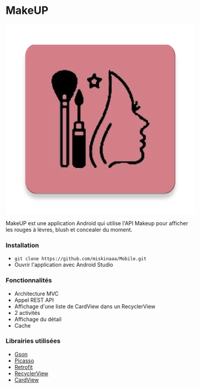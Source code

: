 # MakeUP

![alt text](https://github.com/miskinaaa/Mobile/blob/develop/Test/app/src/main/ic_icon-web.png) 



MakeUP est une application Android qui utilise l'API Makeup pour afficher les rouges à lèvres, blush et concealer du moment.

### Installation
* ``` git clone https://github.com/miskinaaa/Mobile.git ```
* Ouvrir l'application avec Android Studio

### Fonctionnalités
* Architecture MVC
* Appel REST API
* Affichage d'une liste de CardView dans un RecyclerView 
* 2 activités
* Affichage du détail
* Cache

### Librairies utilisées

* <a href="https://github.com/google/gson">Gson</a>
* <a href="https://square.github.io/picasso/">Picasso</a>
* <a href="https://github.com/square/retrofit">Retrofit</a>
* <a href="https://developer.android.com/guide/topics/ui/layout/recyclerview">RecyclerView</a>
* <a href="https://developer.android.com/reference/android/support/v7/widget/CardView">CardView</a>


